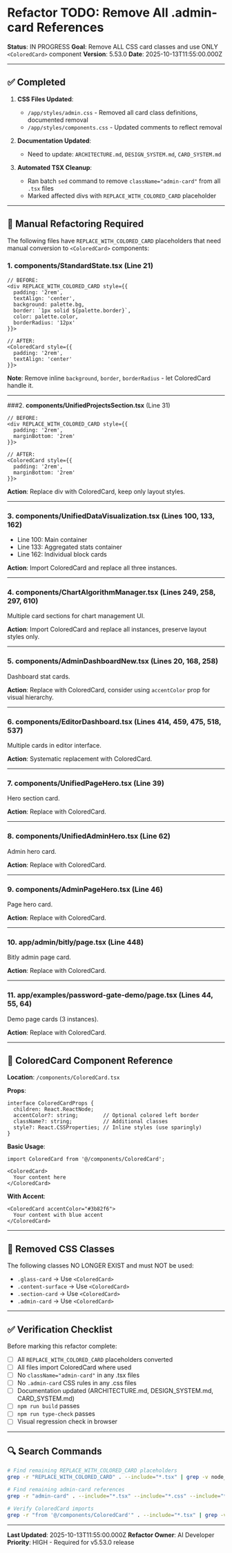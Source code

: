 # Refactor TODO: Remove All .admin-card References

**Status**: IN PROGRESS
**Goal**: Remove ALL CSS card classes and use ONLY `<ColoredCard>` component
**Version**: 5.53.0
**Date**: 2025-10-13T11:55:00.000Z

---

## ✅ Completed

1. **CSS Files Updated**:
   - `/app/styles/admin.css` - Removed all card class definitions, documented removal
   - `/app/styles/components.css` - Updated comments to reflect removal

2. **Documentation Updated**:
   - Need to update: `ARCHITECTURE.md`, `DESIGN_SYSTEM.md`, `CARD_SYSTEM.md`

3. **Automated TSX Cleanup**:
   - Ran batch `sed` command to remove `className="admin-card"` from all `.tsx` files
   - Marked affected divs with `REPLACE_WITH_COLORED_CARD` placeholder

---

## 🔧 Manual Refactoring Required

The following files have `REPLACE_WITH_COLORED_CARD` placeholders that need manual conversion to `<ColoredCard>` components:

### 1. **components/StandardState.tsx** (Line 21)
```tsx
// BEFORE:
<div REPLACE_WITH_COLORED_CARD style={{
  padding: '2rem',
  textAlign: 'center',
  background: palette.bg,
  border: `1px solid ${palette.border}`,
  color: palette.color,
  borderRadius: '12px'
}}>

// AFTER:
<ColoredCard style={{
  padding: '2rem',
  textAlign: 'center'
}}>
```

**Note**: Remove inline `background`, `border`, `borderRadius` - let ColoredCard handle it.

---

###2. **components/UnifiedProjectsSection.tsx** (Line 31)
```tsx
// BEFORE:
<div REPLACE_WITH_COLORED_CARD style={{
  padding: '2rem',
  marginBottom: '2rem'
}}>

// AFTER:
<ColoredCard style={{
  padding: '2rem',
  marginBottom: '2rem'
}}>
```

**Action**: Replace div with ColoredCard, keep only layout styles.

---

### 3. **components/UnifiedDataVisualization.tsx** (Lines 100, 133, 162)
- Line 100: Main container
- Line 133: Aggregated stats container
- Line 162: Individual block cards

**Action**: Import ColoredCard and replace all three instances.

---

### 4. **components/ChartAlgorithmManager.tsx** (Lines 249, 258, 297, 610)
Multiple card sections for chart management UI.

**Action**: Import ColoredCard and replace all instances, preserve layout styles only.

---

### 5. **components/AdminDashboardNew.tsx** (Lines 20, 168, 258)
Dashboard stat cards.

**Action**: Replace with ColoredCard, consider using `accentColor` prop for visual hierarchy.

---

### 6. **components/EditorDashboard.tsx** (Lines 414, 459, 475, 518, 537)
Multiple cards in editor interface.

**Action**: Systematic replacement with ColoredCard.

---

### 7. **components/UnifiedPageHero.tsx** (Line 39)
Hero section card.

**Action**: Replace with ColoredCard.

---

### 8. **components/UnifiedAdminHero.tsx** (Line 62)
Admin hero card.

**Action**: Replace with ColoredCard.

---

### 9. **components/AdminPageHero.tsx** (Line 46)
Page hero card.

**Action**: Replace with ColoredCard.

---

### 10. **app/admin/bitly/page.tsx** (Line 448)
Bitly admin page card.

**Action**: Replace with ColoredCard.

---

### 11. **app/examples/password-gate-demo/page.tsx** (Lines 44, 55, 64)
Demo page cards (3 instances).

**Action**: Replace with ColoredCard.

---

## 📝 ColoredCard Component Reference

**Location**: `/components/ColoredCard.tsx`

**Props**:
```tsx
interface ColoredCardProps {
  children: React.ReactNode;
  accentColor?: string;        // Optional colored left border
  className?: string;          // Additional classes
  style?: React.CSSProperties; // Inline styles (use sparingly)
}
```

**Basic Usage**:
```tsx
import ColoredCard from '@/components/ColoredCard';

<ColoredCard>
  Your content here
</ColoredCard>
```

**With Accent**:
```tsx
<ColoredCard accentColor="#3b82f6">
  Your content with blue accent
</ColoredCard>
```

---

## 🚫 Removed CSS Classes

The following classes NO LONGER EXIST and must NOT be used:

- `.glass-card` → Use `<ColoredCard>`
- `.content-surface` → Use `<ColoredCard>`
- `.section-card` → Use `<ColoredCard>`
- `.admin-card` → Use `<ColoredCard>`

---

## ✅ Verification Checklist

Before marking this refactor complete:

- [ ] All `REPLACE_WITH_COLORED_CARD` placeholders converted
- [ ] All files import ColoredCard where used
- [ ] No `className="admin-card"` in any .tsx files
- [ ] No `.admin-card` CSS rules in any .css files
- [ ] Documentation updated (ARCHITECTURE.md, DESIGN_SYSTEM.md, CARD_SYSTEM.md)
- [ ] `npm run build` passes
- [ ] `npm run type-check` passes
- [ ] Visual regression check in browser

---

## 🔍 Search Commands

```bash
# Find remaining REPLACE_WITH_COLORED_CARD placeholders
grep -r "REPLACE_WITH_COLORED_CARD" . --include="*.tsx" | grep -v node_modules

# Find remaining admin-card references
grep -r "admin-card" . --include="*.tsx" --include="*.css" --include="*.md" | grep -v node_modules | grep -v ".next"

# Verify ColoredCard imports
grep -r "from '@/components/ColoredCard'" . --include="*.tsx" | grep -v node_modules
```

---

**Last Updated**: 2025-10-13T11:55:00.000Z
**Refactor Owner**: AI Developer
**Priority**: HIGH - Required for v5.53.0 release
